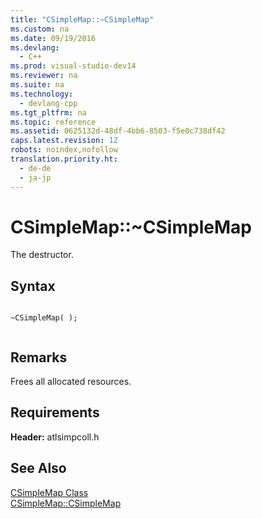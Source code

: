 ```yaml
---
title: "CSimpleMap::~CSimpleMap"
ms.custom: na
ms.date: 09/19/2016
ms.devlang: 
  - C++
ms.prod: visual-studio-dev14
ms.reviewer: na
ms.suite: na
ms.technology: 
  - devlang-cpp
ms.tgt_pltfrm: na
ms.topic: reference
ms.assetid: 0625132d-48df-4bb6-8503-f5e0c738df42
caps.latest.revision: 12
robots: noindex,nofollow
translation.priority.ht: 
  - de-de
  - ja-jp
---
```

# CSimpleMap::~CSimpleMap
The destructor.  
  
## Syntax  
  
```  
  
~CSimpleMap( );  
  
```  
  
## Remarks  
 Frees all allocated resources.  
  
## Requirements  
 **Header:** atlsimpcoll.h  
  
## See Also  
 [CSimpleMap Class](../vs140/CSimpleMap-Class.md)   
 [CSimpleMap::CSimpleMap](../vs140/CSimpleMap--CSimpleMap.md)